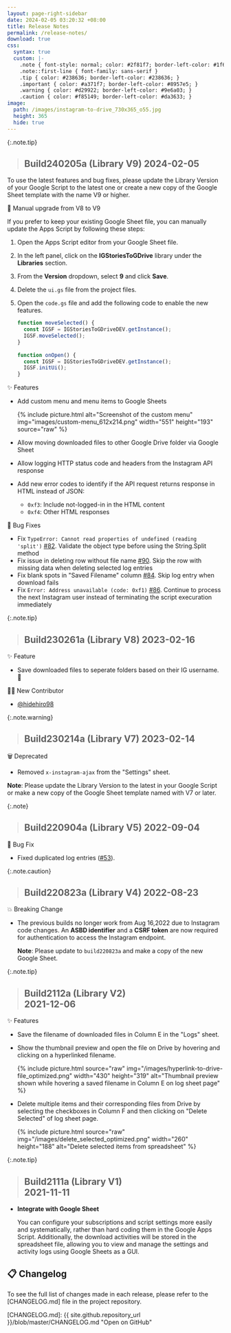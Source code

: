 ```yaml
---
layout: page-right-sidebar
date: 2024-02-05 03:20:32 +08:00
title: Release Notes
permalink: /release-notes/
download: true
css:
  syntax: true
  custom: |-
    .note { font-style: normal; color: #2f81f7; border-left-color: #1f6feb; }
    .note::first-line { font-family: sans-serif }
    .tip { color: #238636; border-left-color: #238636; }
    .important { color: #a371f7; border-left-color: #8957e5; }
    .warning { color: #d29922; border-left-color: #9e6a03; }
    .caution { color: #f85149; border-left-color: #da3633; }
image:
  path: /images/instagram-to-drive_730x365_o55.jpg
  height: 365
  hide: true
---
```



{:.note.tip}
> ## Build240205a (Library V9) 2024-02-05

To use the latest features and bug fixes, please update the Library Version of
your Google Script to the latest one or create a new copy of the Google Sheet
template with the name V9 or higher.

🔧 Manual upgrade from V8 to V9

If you prefer to keep your existing Google Sheet file, you can manually update
the Apps Script by following these steps:

1. Open the Apps Script editor from your Google Sheet file.
2. In the left panel, click on the **IGStoriesToGDrive** library under the **Libraries** section.
3. From the **Version** dropdown, select **9** and click **Save**.
4. Delete the `ui.gs` file from the project files.
5. Open the `code.gs` file and add the following code to enable the new features.

   ```js
   function moveSelected() {
     const IGSF = IGStoriesToGDriveDEV.getInstance();
     IGSF.moveSelected();
   }
 
   function onOpen() {
     const IGSF = IGStoriesToGDriveDEV.getInstance();
     IGSF.initUi();
   }
   ```

✨ Features

- Add custom menu and menu items to Google Sheets

  {% include picture.html alt="Screenshot of the custom menu" img="images/custom-menu_612x214.png" width="551" height="193" source="raw" %}

- Allow moving downloaded files to other Google Drive folder via Google Sheet
- Allow logging HTTP status code and headers from the Instagram API response
- Add new error codes to identify if the API request returns response in HTML instead of JSON:

  - `0xf3`: Include not-logged-in in the HTML content
  - `0xf4`: Other HTML responses

🐛 Bug Fixes

- Fix `TypeError: Cannot read properties of undefined (reading 'split')` [#82]. Validate the object type before using the String.Split method
- Fix issue in deleting row without file name [#90]. Skip the row with missing data when deleting selected log entries
- Fix blank spots in "Saved Filename" column [#84]. Skip log entry when download fails
- Fix `Error: Address unavailable (code: 0xf1)` [#86]. Continue to process the next Instagram user instead of terminating the script execuration immediately

[#82]: https://github.com/chriskyfung/AutoFetcher-IG-Stories-to-GDrive/issues/82
[#84]: https://github.com/chriskyfung/AutoFetcher-IG-Stories-to-GDrive/issues/84
[#86]: https://github.com/chriskyfung/AutoFetcher-IG-Stories-to-GDrive/issues/86
[#90]: https://github.com/chriskyfung/AutoFetcher-IG-Stories-to-GDrive/issues/90

{:.note.tip}
> ## Build230261a (Library V8) 2023-02-16

✨ Feature

- Save downloaded files to seperate folders based on their IG username. 📁

👨‍💻 New Contributor

- [@hidehiro98]

[@hidehiro98]: https://github.com/hidehiro98

{:.note.warning}
> ## Build230214a (Library V7) 2023-02-14

🗑 Deprecated

- Removed `x-instagram-ajax` from the "Settings" sheet.

**Note**: Please update the Library Version to the latest in your Google Script or make a new copy of the Google Sheet template named with V7 or later.

{:.note}
> ## Build220904a (Library V5) 2022-09-04

🐛 Bug Fix

- Fixed duplicated log entries ([#53]).

[#53]: https://github.com/chriskyfung/AutoFetcher-IG-Stories-to-GDrive/issues/53

{:.note.caution}
> ## Build220823a (Library V4) 2022-08-23

💥 Breaking Change

- The previous builds no longer work from Aug 16,2022 due to Instagram code changes. An **ASBD identifier** and a **CSRF token** are now required for authentication to access the Instagram endpoint.

  **Note**: Please update to `build220823a` and make a copy of the new Google Sheet.

{:.note.tip}
> ## Build2112a (Library V2) <br> 2021-12-06

✨ Features

- Save the filename of downloaded files in Column E in the "Logs" sheet.
- Show the thumbnail preview and open the file on Drive by hovering and clicking on a hyperlinked filename.

   {% include picture.html source="raw" img="/images/hyperlink-to-drive-file_optimized.png" width="430" height="319" alt="Thumbnail preview shown while hovering a saved filename in Column E on log sheet page" %}

- Delete multiple items and their corresponding files from Drive by selecting the checkboxes in Column F and then clicking on "Delete Selected" of log sheet page.

  {% include picture.html source="raw" img="/images/delete_selected_optimized.png" width="260" height="188" alt="Delete selected items from spreadsheet" %}

{:.note.tip}
> ## Build2111a (Library V1) <br> 2021-11-11

- **Integrate with Google Sheet**

  You can configure your subscriptions and script settings more easily and systematically, rather than hard coding them in the Google Apps Script. Additionally, the download activities will be stored in the spreadsheet file, allowing you to view and manage the settings and activity logs using Google Sheets as a GUI.

## 📋 Changelog

To see the full list of changes made in each release, please refer to the
[CHANGELOG.md] file in the project repository.

[CHANGELOG.md]: {{ site.github.repository_url }}/blob/master/CHANGELOG.md "Open on GitHub"
